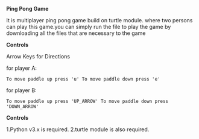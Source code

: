 **Ping Pong Game**

It is multiplayer ping pong game build on turtle module. where two persons can play this game.you can simply run the file to play the game by downloading all the files that are necessary to the game

**Controls**

Arrow Keys for Directions

for player A:

``To move paddle up press 'u'
  To move paddle down press 'e'``

for player B:

``To move paddle up press 'UP_ARROW'
  To move paddle down press 'DOWN_ARROW'``

**Controls**

1.Python v3.x is required.
2.turtle module is also required.